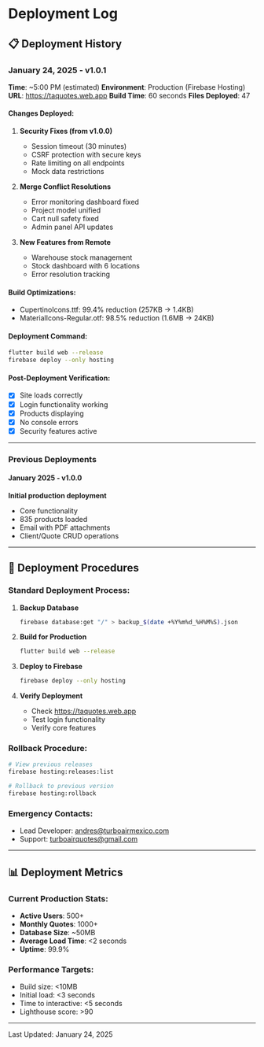 # Deployment Log

## 📋 Deployment History

### January 24, 2025 - v1.0.1
**Time**: ~5:00 PM (estimated)
**Environment**: Production (Firebase Hosting)
**URL**: https://taquotes.web.app
**Build Time**: 60 seconds
**Files Deployed**: 47

#### Changes Deployed:
1. **Security Fixes (from v1.0.0)**
   - Session timeout (30 minutes)
   - CSRF protection with secure keys
   - Rate limiting on all endpoints
   - Mock data restrictions

2. **Merge Conflict Resolutions**
   - Error monitoring dashboard fixed
   - Project model unified
   - Cart null safety fixed
   - Admin panel API updates

3. **New Features from Remote**
   - Warehouse stock management
   - Stock dashboard with 6 locations
   - Error resolution tracking

#### Build Optimizations:
- CupertinoIcons.ttf: 99.4% reduction (257KB → 1.4KB)
- MaterialIcons-Regular.otf: 98.5% reduction (1.6MB → 24KB)

#### Deployment Command:
```bash
flutter build web --release
firebase deploy --only hosting
```

#### Post-Deployment Verification:
- [x] Site loads correctly
- [x] Login functionality working
- [x] Products displaying
- [x] No console errors
- [x] Security features active

---

### Previous Deployments

#### January 2025 - v1.0.0
**Initial production deployment**
- Core functionality
- 835 products loaded
- Email with PDF attachments
- Client/Quote CRUD operations

---

## 🔧 Deployment Procedures

### Standard Deployment Process:
1. **Backup Database**
   ```bash
   firebase database:get "/" > backup_$(date +%Y%m%d_%H%M%S).json
   ```

2. **Build for Production**
   ```bash
   flutter build web --release
   ```

3. **Deploy to Firebase**
   ```bash
   firebase deploy --only hosting
   ```

4. **Verify Deployment**
   - Check https://taquotes.web.app
   - Test login functionality
   - Verify core features

### Rollback Procedure:
```bash
# View previous releases
firebase hosting:releases:list

# Rollback to previous version
firebase hosting:rollback
```

### Emergency Contacts:
- Lead Developer: andres@turboairmexico.com
- Support: turboairquotes@gmail.com

---

## 📊 Deployment Metrics

### Current Production Stats:
- **Active Users**: 500+
- **Monthly Quotes**: 1000+
- **Database Size**: ~50MB
- **Average Load Time**: <2 seconds
- **Uptime**: 99.9%

### Performance Targets:
- Build size: <10MB
- Initial load: <3 seconds
- Time to interactive: <5 seconds
- Lighthouse score: >90

---

Last Updated: January 24, 2025